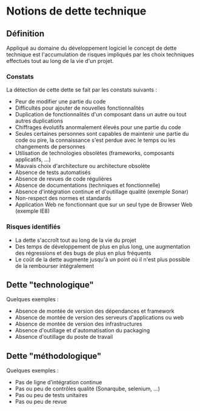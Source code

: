 # Notions de dette technique

## Définition

Appliqué au domaine du développement logiciel le concept de dette technique est l'accumulation de risques impliqués
par les choix techniques effectués tout au long de la vie d'un projet.

### Constats

La détection de cette dette se fait par les constats suivants :

* Peur de modifier une partie du code 
* Difficultés pour ajouter de nouvelles fonctionnalités
* Duplication de fonctionnalités d'un composant dans un autre ou tout autres duplications
* Chiffrages évolutifs anormalement élevés pour une partie du code
* Seules certaines personnes sont capables de maintenir une partie du code ou pire, la connaissance s'est perdue avec le temps ou les changements de personnes
* Utilisation de technologies obsolètes (frameworks, composants applicatifs, ...)
* Mauvais choix d'architecture ou architecture obsolète
* Absence de tests automatisés
* Absence de revues de code régulières
* Absence de documentations (techniques et fonctionnelle)
* Absence d'intégration continue et d'outillage qualité (exemple Sonar)
* Non-respect des normes et standards
* Application Web ne fonctionnant que sur un seul type de Browser Web (exemple IE8)

### Risques identifiés

* La dette s'accroît tout au long de la vie du projet
* Des temps de développement de plus en plus long, une augmentation des régressions et des bugs de plus en plus fréquents
* Le coût de la dette augmente jusqu'à un point où il n'est plus possible de la rembourser intégralement

## Dette "technologique"

Quelques exemples :

* Absence de montée de version des dépendances et framework
* Absence de montée de version des serveurs d'applications ou web
* Absence de montée de version des infrastructures
* Absence d'outillage et d'automatisation du packaging
* Absence d'outillage du poste de travail

## Dette "méthodologique"

Quelques exemples :

* Pas de ligne d’intégration continue
* Pas ou peu de contrôles qualité (Sonarqube, selenium, ...)
* Pas ou peu de tests unitaires
* Pas ou peu de revue
